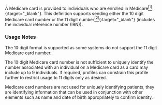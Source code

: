 A Medicare card is provided to individuals who are enrolled in Medicare[<sup>[1]</sup>](https://www.servicesaustralia.gov.au/individuals/medicare){:target="_blank"}. This definition supports sending either the 10 digit Medicare card number or the 11 digit number[<sup>[2]</sup>](http://meteor.aihw.gov.au/content/index.phtml/itemId/270101){:target="_blank"} (includes the individual reference number (IRN)).

### Usage Notes

The 10 digit format is supported as some systems do not support the 11 digit Medicare card number. 

The 10 digit Medicare card number is not sufficient to uniquely identify the number associated with an individual on a Medicare card as a card may include up to 9 individuals. If required, profiles can constrain this profile further to restrict usage to 11 digits only as desired.

Medicare card numbers are not used for uniquely identifying patients, they are identifying information that can be used in conjunction with other elements such as name and date of birth appropriately to confirm identity.
